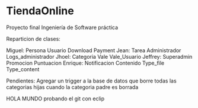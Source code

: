 TiendaOnline
============

Proyecto final Ingeniería de Software práctica


Reparticion de clases:

  Miguel:
    Persona
    Usuario
    Download
    Payment
  Jean:
    Tarea
    Administrador
    Logs_administrador
  Jhoel:
    Categoria
    Vale
    Vale_Usuario
  Jeffrey:
    Superadmin
    Promocion
    Puntuacion
  Enrique:
    Notificacion
    Contenido
    Type_file
    Type_content
    


Pendientes: 
  Agregar un trigger a la base de datos que borre todas las categorias hijas cuando la categoria padre es borrada

  
  HOLA MUNDO probando el git con eclip